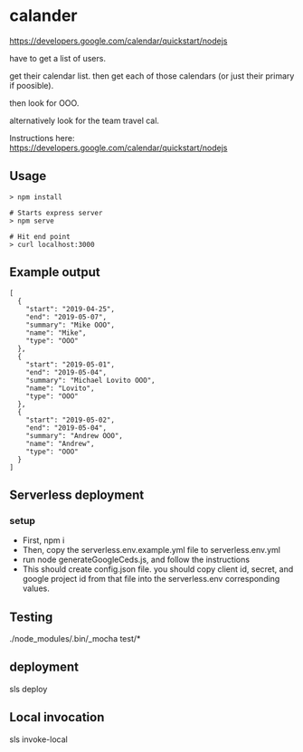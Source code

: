 # calander

https://developers.google.com/calendar/quickstart/nodejs

have to get a list of users.

get their calendar list.
then get each of those calendars (or just their primary if poosible).

then look for OOO.

alternatively look for the team travel cal.

Instructions here: https://developers.google.com/calendar/quickstart/nodejs

## Usage
```
> npm install

# Starts express server
> npm serve

# Hit end point
> curl localhost:3000
```

## Example output
```
[
  {
    "start": "2019-04-25",
    "end": "2019-05-07",
    "summary": "Mike OOO",
    "name": "Mike",
    "type": "OOO"
  },
  {
    "start": "2019-05-01",
    "end": "2019-05-04",
    "summary": "Michael Lovito OOO",
    "name": "Lovito",
    "type": "OOO"
  },
  {
    "start": "2019-05-02",
    "end": "2019-05-04",
    "summary": "Andrew OOO",
    "name": "Andrew",
    "type": "OOO"
  }
]
```
## Serverless deployment

### setup
- First, npm i
- Then, copy the serverless.env.example.yml file to serverless.env.yml
- run node generateGoogleCeds.js, and follow the instructions
- This should create config.json file. you should copy client id, secret, and google project id from that file into the serverless.env corresponding values.

## Testing

./node_modules/.bin/_mocha test/*

## deployment 

sls deploy

## Local invocation 

sls invoke-local 
